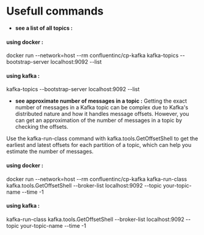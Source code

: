 # Usefull commands

- **see a list of all topics :**

#### using docker :

docker run --network=host --rm confluentinc/cp-kafka kafka-topics --bootstrap-server localhost:9092 --list

#### using kafka :

kafka-topics --bootstrap-server localhost:9092 --list

- **see approximate number of messages in a topic  :**
  Getting the exact number of messages in a Kafka topic can be complex due to Kafka's distributed nature and how it handles message offsets. However, you can get an approximation of the number of messages in a topic by checking the offsets.

Use the kafka-run-class command with kafka.tools.GetOffsetShell to get the earliest and latest offsets for each partition of a topic, which can help you estimate the number of messages.

#### using docker :

docker run --network=host --rm confluentinc/cp-kafka kafka-run-class kafka.tools.GetOffsetShell --broker-list localhost:9092 --topic your-topic-name --time -1

#### using kafka :

kafka-run-class kafka.tools.GetOffsetShell --broker-list localhost:9092 --topic your-topic-name --time -1
